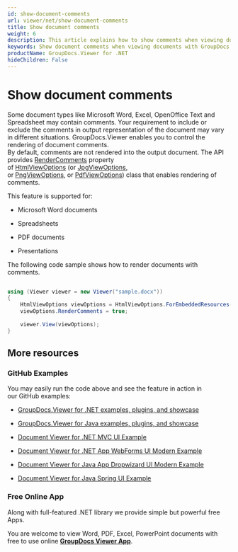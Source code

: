 ```yaml
---
id: show-document-comments
url: viewer/net/show-document-comments
title: Show document comments
weight: 6
description: This article explains how to show comments when viewing documents with GroupDocs.Viewer within your .NET applications.
keywords: Show document comments when viewing documents with GroupDocs.Viewer .NET API
productName: GroupDocs.Viewer for .NET
hideChildren: False
---
```

  

# Show document comments

Some document types like Microsoft Word, Excel, OpenOffice Text and Spreadsheet may contain comments. Your requirement to include or exclude the comments in output representation of the document may vary in different situations. GroupDocs.Viewer enables you to control the rendering of document comments.  
By default, comments are not rendered into the output document. The API provides [RenderComments](https://apireference.groupdocs.com/net/viewer/groupdocs.viewer.options/baseviewoptions/properties/rendercomments) property of [HtmlViewOptions](https://apireference.groupdocs.com/net/viewer/groupdocs.viewer.options/htmlviewoptions) (or [JpgViewOptions](https://apireference.groupdocs.com/net/viewer/groupdocs.viewer.options/jpgviewoptions), or [PngViewOptions](https://apireference.groupdocs.com/net/viewer/groupdocs.viewer.options/pngviewoptions), or [PdfViewOptions](https://apireference.groupdocs.com/net/viewer/groupdocs.viewer.options/pdfviewoptions)) class that enables rendering of comments.

This feature is supported for:

*   Microsoft Word documents  
    
*   Spreadsheets
*   PDF documents
*   Presentations

The following code sample shows how to render documents with comments.

```csharp
           
using (Viewer viewer = new Viewer("sample.docx"))
{
    HtmlViewOptions viewOptions = HtmlViewOptions.ForEmbeddedResources();
    viewOptions.RenderComments = true;
                
    viewer.View(viewOptions);
}
```

## More resources

### GitHub Examples

You may easily run the code above and see the feature in action in our GitHub examples:

*   [GroupDocs.Viewer for .NET examples, plugins, and showcase](https://github.com/groupdocs-viewer/GroupDocs.Viewer-for-.NET)
    
*   [GroupDocs.Viewer for Java examples, plugins, and showcase](https://github.com/groupdocs-viewer/GroupDocs.Viewer-for-Java)
    
*   [Document Viewer for .NET MVC UI Example](https://github.com/groupdocs-viewer/GroupDocs.Viewer-for-.NET-MVC) 
    
*   [Document Viewer for .NET App WebForms UI Modern Example](https://github.com/groupdocs-viewer/GroupDocs.Viewer-for-.NET-WebForms)
    
*   [Document Viewer for Java App Dropwizard UI Modern Example](https://github.com/groupdocs-viewer/GroupDocs.Viewer-for-Java-Dropwizard)
    
*   [Document Viewer for Java Spring UI Example](https://github.com/groupdocs-viewer/GroupDocs.Viewer-for-Java-Spring)
    

### Free Online App

Along with full-featured .NET library we provide simple but powerful free Apps.

You are welcome to view Word, PDF, Excel, PowerPoint documents with free to use online **[GroupDocs Viewer App](https://products.groupdocs.app/viewer)**.
